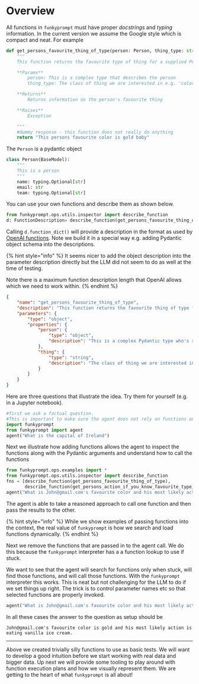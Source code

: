 # Overview

All functions in `funkyprompt` must have proper _docstrings_ and _typing_ information. In the current version we assume the Google style which is compact and neat. For example

```python
def get_persons_favourite_thing_of_type(person: Person, thing_type: str) -> str:
    """
    This function returns the favourite type of thing for a supplied Person

    **Params**
        person: This is a complex type that describes the person
        thing_type: The class of thing we are interested in e.g. 'color', 'food' or 'animal'

    **Returns**
        Returns information on the person's favourite thing

    **Raises**
        Exception

    """
    #dummy response - this function does not really do anything
    return "This persons favourite color is gold baby"
```

The `Person` is a pydantic object

```python
class Person(BaseModel):
    """
    This is a person
    """
    name: typing.Optional[str]
    email: str
    team: typing.Optional[str]
```

You can use your own functions and describe them as shown below.&#x20;

```python
from funkyprompt.ops.utils.inspector import describe_function
d: FunctionDescription= describe_function(get_persons_favourite_thing_of_type)
```

Calling `d.function_dict()` will provide a description in the format as used by [OpenAI functions](https://openai.com/blog/function-calling-and-other-api-updates). Note we build it in a special way e.g. adding Pydantic object schema into the descriptions.

{% hint style="info" %}
It seems nicer to add the object description into the parameter description directly but the LLM did not seem to do as well at the time of testing.&#x20;

Note there is a maximum function description length that OpenAI allows which we need to work within.
{% endhint %}

````json
{
    "name": "get_persons_favourite_thing_of_type",
    "description": "This function returns the favourite thing of type for a supplied Person\\nThe parameter [person] is a Pydantic object type described below: \\njson```<<PYDANTIC PERSON DEF>>```\\n",
    "parameters": {
        "type": "object",
        "properties": {
            "person": {
                "type": "object",
                "description": "This is a complex Pydantic type who's schema is described in the function description"
            },
            "thing": {
                "type": "string",
                "description": "The class of thing we are interested in e.g. 'color', 'food' or 'animal'"
            }
        }
    }
}
````

Here are three questions that illustrate the idea. Try them for yourself (e.g. in a Jupyter notebook).&#x20;

```python
#first we ask a factual question.
#This is important to make sure the agent does not rely on functions only
import funkyprompt
from funkyprompt import agent
agent("What is the capital of Ireland")
```

Next we illustrate how adding functions allows the agent to inspect the functions along with the Pydantic arguments and understand how to call the functions

```python
from funkyprompt.ops.examples import *
from funkyprompt.ops.utils.inspector import describe_function
fns = [describe_function(get_persons_favourite_thing_of_type),
       describe_function(get_persons_action_if_you_know_favourite_type_of_thing)]
agent("What is John@gmail.com's favourite color and his most likely action?", fns)
```

The agent is able to take a reasoned approach to call one function and then pass the results to the other.

{% hint style="info" %}
While we show examples of passing functions into the context, the real value of `funkyprompt` is how we search and load functions dynamically.
{% endhint %}

Next we remove the functions that are passed in to the agent call. We do this because the `funkyprompt` interpreter has a a function lookup to use if stuck.&#x20;

We want to see that the agent will search for functions only when stuck, will find those functions, and will call those functions. With the `funkyprompt` interpreter this works. This is neat but not challenging for the LLM to do if we set things up right. The trick is to control parameter names etc so that selected functions are properly invoked.&#x20;

```python
agent("What is John@gmail.com's favourite color and his most likely action?")
```

In all these cases the answer to the question as setup should be

```
John@gmail.com's favourite color is gold and his most likely action is eating vanilla ice cream.
```

***

Above we created trivially silly functions to use as basic tests. We will want to develop a good intuition before we start working with real data and bigger data. Up next we will provide some tooling to play around with function execution plans and how we visually represent them. We are getting to the heart of what `funkyprompt` is all about!
